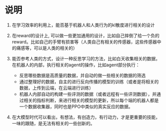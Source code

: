 # 说明
1. 在学习效率的利用上，能否基于机器人和人类行为的kl散度进行相关的设计

2. 在reward的设计上, 可以做一些更加通用的设计，比如自己摔倒了给一个负的reward。比如自己的手臂有损害等（人类自己有相关的传感器，这些传感器中的痛感等，可以是人类的相关的）


3. 能否参考人类的方式，设计一种反思学习的方法，比如白天收集相关的数据，在机器人的内部，执行相关的agent的操作，比如agent部分执行：
    * 反思哪些数据是高质量的数据，并自动的做一些相关的数据的筛选
    * 通过整理好的数据，自主的进行反向传播的模型的训练（或者是将相关的数据，上传到云端，在云端进行训练）
    * 机器人内部自动的构建一些评测的数据（或者远程有一些评测数据），并通过相关的指标判断，来进行相关的模型的更新，所以每个端的机器人都是一个数据收集器，同时也是PPO中类似的真实反应的数据。

4. 在大模型时代可以看出，有想法，有创造力，有行动力，才是更重要的技能，一味的跟随，是无法有相关的一些创新的。
